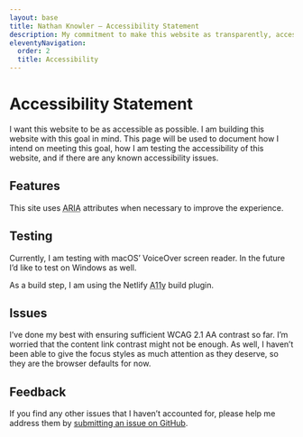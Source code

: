 ```yaml
---
layout: base
title: Nathan Knowler – Accessibility Statement
description: My commitment to make this website as transparently, accessible as possible.
eleventyNavigation:
  order: 2
  title: Accessibility
---
```


# Accessibility Statement

I want this website to be as accessible as possible. I am
building this website with this goal in mind. This page will be
used to document how I intend on meeting this goal, how I am
testing the accessibility of this website, and if there are any
known accessibility issues.

## Features

This site uses <abbr title="Accessible Rich Internet Applications">ARIA</abbr> attributes when necessary to improve the experience.

## Testing

Currently, I am testing with macOS’ VoiceOver screen reader. In
the future I’d like to test on Windows as well.

As a build step, I am using the Netlify <abbr title="accessibility">A11y</abbr> build plugin.

## Issues

I’ve done my best with ensuring sufficient WCAG 2.1 AA contrast
so far. I’m worried that the content link contrast might not be
enough. As well, I haven’t been able to give the focus styles as
much attention as they deserve, so they are the browser defaults
for now.

## Feedback

If you find any other issues that I haven’t accounted for,
please help me address them by [submitting an issue on GitHub](https://github.com/knowler/knowlerkno.ws/issues/new).
